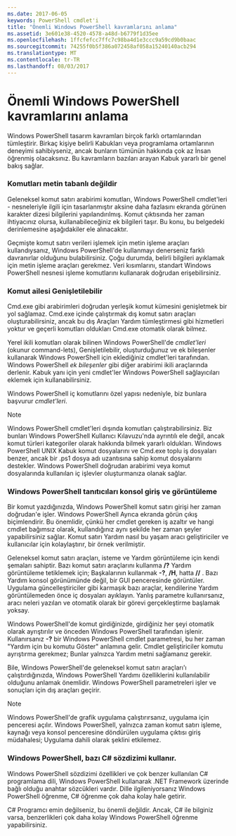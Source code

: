 ```yaml
---
ms.date: 2017-06-05
keywords: PowerShell cmdlet'i
title: "Önemli Windows PowerShell kavramlarını anlama"
ms.assetid: 3e601e38-4520-4578-a48d-b6779f1d35ee
ms.openlocfilehash: 1ffcfefcc7ffc7c98ba4d1e3ccc9a59cd9b0baac
ms.sourcegitcommit: 74255f0b5f386a072458af058a15240140acb294
ms.translationtype: MT
ms.contentlocale: tr-TR
ms.lasthandoff: 08/03/2017
---
```

# <a name="understanding-important-windows-powershell-concepts"></a>Önemli Windows PowerShell kavramlarını anlama
Windows PowerShell tasarım kavramları birçok farklı ortamlarından tümleştirir. Birkaç kişiye belirli Kabukları veya programlama ortamlarının deneyimi sahibiyseniz, ancak bunların tümünün hakkında çok az İnsan öğrenmiş olacaksınız. Bu kavramların bazıları arayan Kabuk yararlı bir genel bakış sağlar.

### <a name="commands-are-not-text-based"></a>Komutları metin tabanlı değildir
Geleneksel komut satırı arabirimi komutları, Windows PowerShell cmdlet'leri - nesneleriyle ilgili için tasarlanmıştır aksine daha fazlasını ekranda görünen karakter dizesi bilgilerini yapılandırılmış. Komut çıktısında her zaman ihtiyacınız olursa, kullanabileceğiniz ek bilgileri taşır. Bu konu, bu belgedeki derinlemesine aşağıdakiler ele alınacaktır.

Geçmişte komut satırı verileri işlemek için metin işleme araçları kullandıysanız, Windows PowerShell'de kullanmayı denerseniz farklı davranırlar olduğunu bulabilirsiniz. Çoğu durumda, belirli bilgileri ayıklamak için metin işleme araçları gerekmez. Veri kısımlarını, standart Windows PowerShell nesnesi işleme komutlarını kullanarak doğrudan erişebilirsiniz.

### <a name="the-command-family-is-extensible"></a>Komut ailesi Genişletilebilir
Cmd.exe gibi arabirimleri doğrudan yerleşik komut kümesini genişletmek bir yol sağlamaz. Cmd.exe içinde çalıştırmak dış komut satırı araçları oluşturabilirsiniz, ancak bu dış Araçları Yardım tümleştirmesi gibi hizmetleri yoktur ve geçerli komutları oldukları Cmd.exe otomatik olarak bilmez.

Yerel ikili komutları olarak bilinen Windows PowerShell'de *cmdlet'leri* (okunur command-lets), Genişletilebilir, oluşturduğunuz ve ek bileşenler kullanarak Windows PowerShell için eklediğiniz cmdlet'leri tarafından. Windows PowerShell *ek bileşenler* gibi diğer arabirimi ikili araçlarında derlenir. Kabuk yanı için yeni cmdlet'ler Windows PowerShell sağlayıcıları eklemek için kullanabilirsiniz.

Windows PowerShell iç komutlarını özel yapısı nedeniyle, biz bunlara başvurur *cmdlet'leri*.

> [!NOTE]
> Windows PowerShell cmdlet'leri dışında komutları çalıştırabilirsiniz. Biz bunları Windows PowerShell Kullanıcı Kılavuzu'nda ayrıntılı ele değil, ancak komut türleri kategoriler olarak hakkında bilmek yararlı oldukları. Windows PowerShell UNIX Kabuk komut dosyalarını ve Cmd.exe toplu iş dosyaları benzer, ancak bir .ps1 dosya adı uzantısına sahip komut dosyalarını destekler. Windows PowerShell doğrudan arabirimi veya komut dosyalarında kullanılan iç işlevler oluşturmanıza olanak sağlar.

### <a name="windows-powershell-handles-console-input-and-display"></a>Windows PowerShell tanıtıcıları konsol giriş ve görüntüleme
Bir komut yazdığınızda, Windows PowerShell komut satırı girişi her zaman doğrudan'e işler. Windows PowerShell Ayrıca ekranda görün çıkış biçimlendirir. Bu önemlidir, çünkü her cmdlet gereken iş azaltır ve hangi cmdlet bağımsız olarak, kullandığınız aynı şekilde her zaman şeyler yapabilirsiniz sağlar. Komut satırı Yardım nasıl bu yaşam aracı geliştiriciler ve kullanıcılar için kolaylaştırır, bir örnek verilmiştir.

Geleneksel komut satırı araçları, isteme ve Yardım görüntüleme için kendi şemaları sahiptir. Bazı komut satırı araçlarını kullanma **/?** Yardım görüntüleme tetiklemek için; Başkalarının kullanmak **-?**, **/H**, hatta  **//** . Bazı Yardım konsol görünümünde değil, bir GUI penceresinde görüntüler. Uygulama güncelleştiriciler gibi karmaşık bazı araçlar, kendilerine Yardım görüntülemeden önce iç dosyaları ayıklayın. Yanlış parametre kullanırsanız, aracı neleri yazılan ve otomatik olarak bir görevi gerçekleştirme başlamak yoksay.

Windows PowerShell'de komut girdiğinizde, girdiğiniz her şeyi otomatik olarak ayrıştırılır ve önceden Windows PowerShell tarafından işlenir. Kullanırsanız **-?** bir Windows PowerShell cmdlet parametresi, bu her zaman "Yardım için bu komutu Göster" anlamına gelir. Cmdlet geliştiriciler komutu ayrıştırma gerekmez; Bunlar yalnızca Yardım metni sağlamanız gerekir.

Bile, Windows PowerShell'de geleneksel komut satırı araçları'ı çalıştırdığınızda, Windows PowerShell Yardımı özelliklerini kullanılabilir olduğunu anlamak önemlidir. Windows PowerShell parametreleri işler ve sonuçları için dış araçları geçirir.

> [!NOTE]
> Windows PowerShell'de grafik uygulama çalıştırırsanız, uygulama için penceresi açılır. Windows PowerShell, yalnızca zaman komut satırı işleme, kaynağı veya konsol penceresine döndürülen uygulama çıktısı giriş müdahalesi; Uygulama dahili olarak şeklini etkilemez.

### <a name="windows-powershell-uses-some-c-syntax"></a>Windows PowerShell, bazı C# sözdizimi kullanır.
Windows PowerShell sözdizimi özellikleri ve çok benzer kullanılan C# programlama dili, Windows PowerShell kullanarak .NET Framework üzerinde bağlı olduğu anahtar sözcükleri vardır. Dille ilgileniyorsanız Windows PowerShell öğrenme, C# öğrenme çok daha kolay hale getirir.

C# Programcı emin değilseniz, bu önemli değildir. Ancak, C# ile bilginiz varsa, benzerlikleri çok daha kolay Windows PowerShell öğrenme yapabilirsiniz.

